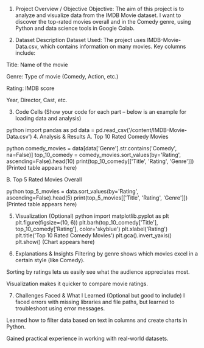 1. Project Overview / Objective
Objective:
The aim of this project is to analyze and visualize data from the IMDB Movie dataset. I want to discover the top-rated movies overall and in the Comedy genre, using Python and data science tools in Google Colab.

2. Dataset Description
Dataset Used:
The project uses IMDB-Movie-Data.csv, which contains information on many movies.
Key columns include:

Title: Name of the movie

Genre: Type of movie (Comedy, Action, etc.)

Rating: IMDB score

Year, Director, Cast, etc.

3. Code Cells
(Show your code for each part – below is an example for loading data and analysis)

python
import pandas as pd
data = pd.read_csv('/content/IMDB-Movie-Data.csv')
4. Analysis & Results
A. Top 10 Rated Comedy Movies

python
comedy_movies = data[data['Genre'].str.contains('Comedy', na=False)]
top_10_comedy = comedy_movies.sort_values(by='Rating', ascending=False).head(10)
print(top_10_comedy[['Title', 'Rating', 'Genre']])
(Printed table appears here)

B. Top 5 Rated Movies Overall

python
top_5_movies = data.sort_values(by='Rating', ascending=False).head(5)
print(top_5_movies[['Title', 'Rating', 'Genre']])
(Printed table appears here)

5. Visualization (Optional)
python
import matplotlib.pyplot as plt
plt.figure(figsize=(10, 6))
plt.barh(top_10_comedy['Title'], top_10_comedy['Rating'], color='skyblue')
plt.xlabel('Rating')
plt.title('Top 10 Rated Comedy Movies')
plt.gca().invert_yaxis()
plt.show()
(Chart appears here)

6. Explanations & Insights
Filtering by genre shows which movies excel in a certain style (like Comedy).

Sorting by ratings lets us easily see what the audience appreciates most.

Visualization makes it quicker to compare movie ratings.

7. Challenges Faced & What I Learned (Optional but good to include)
I faced errors with missing libraries and file paths, but learned to troubleshoot using error messages.

Learned how to filter data based on text in columns and create charts in Python.

Gained practical experience in working with real-world datasets.
